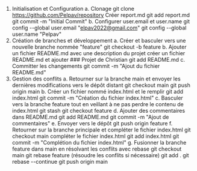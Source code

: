1. Initialisation et Configuration
    a. Clonage
        git clone https://github.com/Pelpav/repository
        Créer report.md
        git add report.md
        git commit -m "Initial Commit"
    b. Configurer user.email et user.name
        git config --global user.email "elpav2022@gmail.com"
        git config --global user.name "Pelpav"
2. Création de branches et développement
    a. Créer et basculer vers une nouvelle branche nommée "feature"
        git checkout -b feature
    b. Ajouter un fichier README.md avec une description du projet
        créer un fichier README.md et ajouter ### Projet de Christian
        git add README.md
    c. Committer les changements
        git commit -m "Ajout du fichier README.md"
3. Gestion des conflits
    a. Retourner sur la branche main et envoyer les dernières modifications vers le dépôt distant
        git checkout main
        git push origin main
    b. Créer un fichier nommé index.html et le remplir
        git add index.html
        git commit -m "Création du fichier index.html"
    c. Basculer vers la branche feature tout en veillant à ne pas perdre le contenu de index.html
        git stash
        git checkout feature
    d. Ajouter des commentaires dans README.md
        git add README.md
        git commit -m "Ajout de commentaires"
    e. Envoyer vers le dépôt
        git push origin feature
    f. Retourner sur la branche principale et compléter le fichier index.html
        git checkout main
        compléter le fichier index.html
        git add index.html
        git commit -m "Complétion du fichier index.html"
    g. Fusionner la branche feature dans main en résolvant les conflits avec rebase
        git checkout main
        git rebase feature
        (résoudre les conflits si nécessaire)
        git add .
        git rebase --continue
        git push origin main